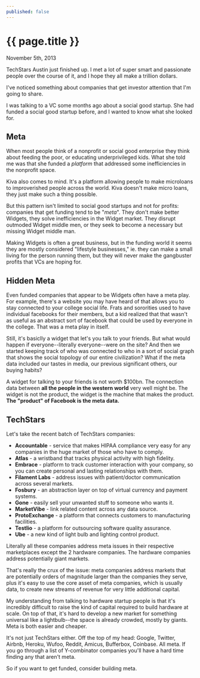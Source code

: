 ```yaml
---
published: false
---
```


{{ page.title }}
================

<p class="meta">November 5th, 2013</p>

TechStars Austin just finished up. I met a lot of super smart and passionate people over the course of it, and I hope they all make a trillion dollars. 

I've noticed something about companies that get investor attention that I'm going to share. 

I was talking to a VC some months ago about a social good startup. She had funded a social good startup before, and I wanted to know what she looked for. 

## Meta

When most people think of a nonprofit or social good enterprise they think about feeding the poor, or educating underprivileged kids. What she told me was that she funded a *platform* that addressed some inefficiencies in the nonprofit space.

Kiva also comes to mind. It's a platform allowing people to make microloans to improverished people across the world. Kiva doesn't make micro loans, they just make such a thing possible.

But this pattern isn't limited to social good startups and not for profits: companies that get funding tend to be "*meta*". They don't make better Widgets, they solve inefficiencies in the Widget market. They disrupt outmoded Widget middle men, or they seek to become a necessary but missing Widget middle man. 

Making Widgets is often a great business, but in the funding world it seems they are mostly considered "lifestyle businesses," ie. they can make a small living for the person running them, but they will never make the gangbuster profits that VCs are hoping for.

## Hidden Meta

Even funded companies that appear to be Widgets often have a meta play. For example, there's a website you may have heard of that allows you to stay connected to your college social life. Frats and sororities used to have individual facebooks for their members, but a kid realized that that wasn't as useful as an abstract sort of facebook that could be used by everyone in the college. That was a meta play in itself.

Still, it's basiclly a widget that let's you talk to your friends. But what would happen if everyone--literally everyone--were on the site? And then we started keeping track of who was connected to who in a sort of social graph that shows the social topology of our entire civilization? What if the meta data included our tastes in media, our previous significant others, our buying habits?

A widget for talking to your friends is not worth $100bn. The connection data between **all the people in the western world** very well might be. The widget is not the product, the widget is the machine that makes the product. **The "product" of Facebook is the meta data.**

## TechStars

Let's take the recent batch of TechStars companies:

*	**Accountable** - service that makes HIPAA compliance very easy for any companies in the huge market of those who have to comply.
*	**Atlas** - a wristband that tracks physical activity with high fidelity. 
*	**Embrace** - platform to track customer interaction with your company, so you can create personal and lasting relationships with them.
*	**Filament Labs** - address issues with patient/doctor communication across several markets.
*	**Fosbury** - an abstraction layer on top of virtual currency and payment systems.
*	**Gone** - easily sell your unwanted stuff to someone who wants it.
*	**MarketVibe** - link related content across any data source.  
*	**ProtoExchange** - a platform that connects customers to manufacturing facilities. 
*	**Testlio** - a platform for outsourcing software quality assurance.
*	**Ube** - a new kind of light bulb and lighting control product.

Literally all these companies address meta issues in their respective marketplaces except the 2 hardware companies. The hardware companies address potentially giant markets. 

That's really the crux of the issue: meta companies address markets that are potentially orders of magnitude larger than the companies they serve, plus it's easy to use the core asset of meta companies, which is usually data, to create new streams of revenue for very little additional capital.  

My understanding from talking to hardware startup people is that it's incredibly difficult to raise the kind of capital required to build hardware at scale. On top of that, it's hard to develop a new market for something universal like a lightbulb--the space is already crowded, mostly by giants. Meta is both easier and cheaper. 

It's not just TechStars either. Off the top of my head: Google, Twitter, Airbnb, Heroku, Wufoo, Reddit, Amicus, Bufferbox, Coinbase. All meta. If you go through a list of Y-combinator companies you'll have a hard time finding any that aren't meta. 

So if you want to get funded, consider building meta.